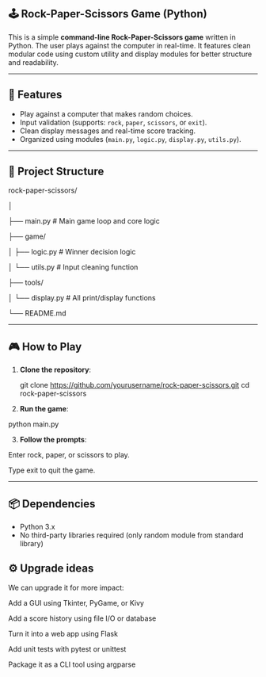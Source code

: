 ## 🕹️ Rock-Paper-Scissors Game (Python)

This is a simple **command-line Rock-Paper-Scissors game** written in Python. The user plays against the computer in real-time. It features clean modular code using custom utility and display modules for better structure and readability.

---

## 🚀 Features

- Play against a computer that makes random choices.
- Input validation (supports: `rock`, `paper`, `scissors`, or `exit`).
- Clean display messages and real-time score tracking.
- Organized using modules (`main.py`, `logic.py`, `display.py`, `utils.py`).

---

## 🧱 Project Structure
rock-paper-scissors/

│

├── main.py # Main game loop and core logic

├── game/

│ ├── logic.py # Winner decision logic

│ └── utils.py # Input cleaning function

├── tools/

│ └── display.py # All print/display functions

└── README.md

---

## 🎮 How to Play

1. **Clone the repository**:
   
   git clone https://github.com/yourusername/rock-paper-scissors.git
   cd rock-paper-scissors

2. **Run the game**:

python main.py

3. **Follow the prompts**:

Enter rock, paper, or scissors to play.

Type exit to quit the game.

---

## 📦 Dependencies

- Python 3.x
- No third-party libraries required (only random module from standard library)

## ⚙️ Upgrade ideas
We can upgrade it for more impact:

Add a GUI using Tkinter, PyGame, or Kivy

Add a score history using file I/O or database

Turn it into a web app using Flask

Add unit tests with pytest or unittest

Package it as a CLI tool using argparse
